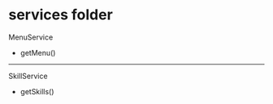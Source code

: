 # services folder

<p>MenuService</p>
<ul>
	<li>getMenu()</li>
</ul>
<hr />
<p>SkillService</p>
<ul>
	<li>getSkills()</li>
</ul>